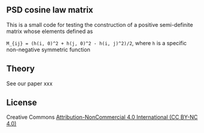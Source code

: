 ## PSD cosine law matrix
This is a small code for testing the construction of a positive semi-definite matrix whose elements defined as 

`M_{ij} = (h(i, 0)^2 + h(j, 0)^2 - h(i, j)^2)/2`, where `h` is a specific non-negative symmetric function 

## Theory
See our paper xxx

## License
Creative Commons [Attribution-NonCommercial 4.0 International (CC BY-NC 4.0)](https://creativecommons.org/licenses/by-nc/4.0/)
